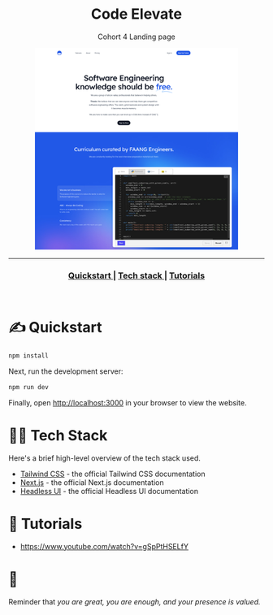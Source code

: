 <h1 align="center">Code Elevate</h1>

<p align="center">
  Cohort 4 Landing page
</p>

<p align="center"> <img src="./images/landing_cheetcodes.png" width="400" /> </p>


---

<div align="center">
  <h3>
    <a href="#-Quickstart">
      Quickstart
    </a>
    <span> | </span>
    <a href="#-Tech-Stack">
      Tech stack
    </a>
    <span> | </span>
    <a href="#-Tutorials">
      Tutorials
    </a>
  </h3>
</div>

<br />




# ✍️ Quickstart


```bash
npm install
```

Next, run the development server:

```bash
npm run dev
```

Finally, open [http://localhost:3000](http://localhost:3000) in your browser to view the website.



# 👨‍💻 Tech Stack

Here's a brief high-level overview of the tech stack used.

- [Tailwind CSS](https://tailwindcss.com/docs) - the official Tailwind CSS documentation
- [Next.js](https://nextjs.org/docs) - the official Next.js documentation
- [Headless UI](https://headlessui.dev) - the official Headless UI documentation

# 🌟 Tutorials  
- https://www.youtube.com/watch?v=gSpPtHSELfY 


# 💛

Reminder that *you are great, you are enough, and your presence is valued.* 